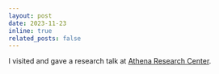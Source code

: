 ```yaml
---
layout: post
date: 2023-11-23
inline: true
related_posts: false
---
```


I visited and gave a research talk at [Athena Research Center](https://www.athenarc.gr/en/home).

